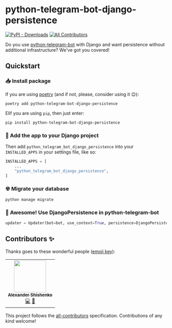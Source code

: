 # python-telegram-bot-django-persistence
[![PyPI - Downloads](https://img.shields.io/pypi/dm/python-telegram-bot-django-persistence?style=flat-square)](https://pypi.org/project/python-telegram-bot-django-persistence/)
[![All Contributors](https://img.shields.io/badge/all_contributors-1-orange.svg?style=flat-square)](#contributors-)

Do you use [python-telegram-bot](https://github.com/python-telegram-bot/python-telegram-bot) with Django
and want persistence without additional infrastructure? We've got you covered!

## Quickstart

### 📥 Install package
If you are using [poetry](https://python-poetry.org) (and if not, please, consider using it 😉):
```shell
poetry add python-telegram-bot-django-persistence
```

Elif you are using `pip`, then just enter:
```shell
pip install python-telegram-bot-django-persistence
```

### 🔌 Add the app to your Django project
Then add `python_telegram_bot_django_persistence` into your `INSTALLED_APPS` in your settings file, like so:

```python
INSTALLED_APPS = [
    ...
    "python_telegram_bot_django_persistence",
]
```

### ☢ Migrate your database
```shell
python manage migrate
```

### 🌟 Awesome! Use DjangoPersistence in python-telegram-bot
```python
updater = Updater(bot=bot, use_context=True, persistence=DjangoPersistence())
```

## Contributors ✨

Thanks goes to these wonderful people ([emoji key](https://allcontributors.org/docs/en/emoji-key)):

<!-- ALL-CONTRIBUTORS-LIST:START - Do not remove or modify this section -->
<!-- prettier-ignore-start -->
<!-- markdownlint-disable -->
<table>
  <tr>
    <td align="center"><a href="https://shishenko.com"><img src="https://avatars.githubusercontent.com/u/837953?v=4?s=100" width="100px;" alt=""/><br /><sub><b>Alexander Shishenko</b></sub></a><br /><a href="https://github.com/GamePad64/python-telegram-bot-django-persistence/commits?author=GamePad64" title="Code">💻</a> <a href="https://github.com/GamePad64/python-telegram-bot-django-persistence/commits?author=GamePad64" title="Documentation">📖</a></td>
  </tr>
</table>

<!-- markdownlint-restore -->
<!-- prettier-ignore-end -->

<!-- ALL-CONTRIBUTORS-LIST:END -->

This project follows the [all-contributors](https://github.com/all-contributors/all-contributors) specification. Contributions of any kind welcome!